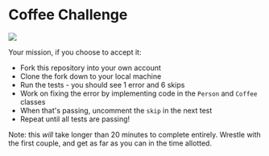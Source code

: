 # Coffee Challenge

![](https://33.media.tumblr.com/tumblr_lu3oczVPyS1qc8uhwo1_400.gif)

Your mission, if you choose to accept it:

* Fork this repository into your own account
* Clone the fork down to your local machine
* Run the tests - you should see 1 error and 6 skips
* Work on fixing the error by implementing code in the `Person` and `Coffee` classes
* When that's passing, uncomment the `skip` in the next test
* Repeat until all tests are passing!

Note: this _will_ take longer than 20 minutes to complete entirely. Wrestle with the first couple, and get as far as you can in the time allotted.
